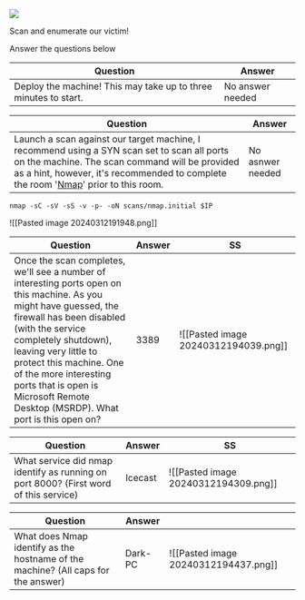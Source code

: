 ![](https://i.imgur.com/7tFp450.png)  

Scan and enumerate our victim!

Answer the questions below

| Question                                                        | Answer           |
| --------------------------------------------------------------- | ---------------- |
| Deploy the machine! This may take up to three minutes to start. | No answer needed |

| Question                                                                                                                                                                                                                                                                      | Answer           |
| ----------------------------------------------------------------------------------------------------------------------------------------------------------------------------------------------------------------------------------------------------------------------------- | ---------------- |
| Launch a scan against our target machine, I recommend using a SYN scan set to scan all ports on the machine. The scan command will be provided as a hint, however, it's recommended to complete the room '[Nmap](https://tryhackme.com/room/furthernmap)' prior to this room. | No asnwer needed |
```
nmap -sC -sV -sS -v -p- -oN scans/nmap.initial $IP
```

![[Pasted image 20240312191948.png]]


| Question                                                                                                                                                                                                                                                                                                                                             | Answer | SS                                   |
| ---------------------------------------------------------------------------------------------------------------------------------------------------------------------------------------------------------------------------------------------------------------------------------------------------------------------------------------------------- | ------ | ------------------------------------ |
| Once the scan completes, we'll see a number of interesting ports open on this machine. As you might have guessed, the firewall has been disabled (with the service completely shutdown), leaving very little to protect this machine. One of the more interesting ports that is open is Microsoft Remote Desktop (MSRDP). What port is this open on? | 3389   | ![[Pasted image 20240312194039.png]] |


| Question                                                                             | Answer  | SS                                   |
| ------------------------------------------------------------------------------------ | ------- | ------------------------------------ |
| What service did nmap identify as running on port 8000? (First word of this service) | Icecast | ![[Pasted image 20240312194309.png]] |


| Question                                                                          | Answer  |                                      |
| --------------------------------------------------------------------------------- | ------- | ------------------------------------ |
| What does Nmap identify as the hostname of the machine? (All caps for the answer) | Dark-PC | ![[Pasted image 20240312194437.png]] |
